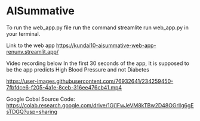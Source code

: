 # AISummative
To run the web_app.py file run the command streamlite run web_app.py in your terminal.


Link to the web app
https://kundai10-aisummative-web-app-renunv.streamlit.app/

Video recording below
In the first 30 seconds of the app, It is supposed to be the app predicts High Blood Pressure and not Diabetes



https://user-images.githubusercontent.com/76932641/234259450-7fbfdce6-f205-4a1e-8ceb-316ee476cb41.mp4

Google Cobal Source Code:
https://colab.research.google.com/drive/1Gj1FwJeVM8kTBw2D48OGrllg6gEsTDGQ?usp=sharing

